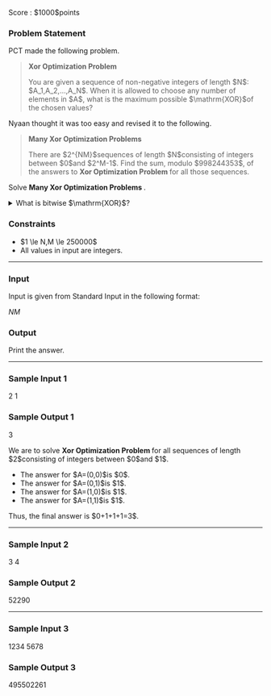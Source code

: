 
<div>

<span>

<span>

<p>
Score : $1000$points
</p>

<div>

<section>

### **Problem Statement**

<p>
PCT made the following problem.
</p>

<blockquote>

<b>
Xor Optimization Problem
</b>

<p>
You are given a sequence of non-negative integers of length $N$: $A_1,A_2,...,A_N$. When it is allowed to choose any number of elements in $A$, what is the maximum possible $\mathrm{XOR}$of the chosen values?
</p>

</blockquote>

<p>
Nyaan thought it was too easy and revised it to the following.
</p>

<blockquote>

<b>
Many Xor Optimization Problems
</b>

<p>
There are $2^{NM}$sequences of length $N$consisting of integers between $0$and $2^M-1$. Find the sum, modulo $998244353$, of the answers to 
<b>
Xor Optimization Problem
</b>
for all those sequences.

</p>

</blockquote>

<p>
Solve 
<b>
Many Xor Optimization Problems
</b>
.
</p>

<details>

<summary>
What is bitwise $\mathrm{XOR}$?
    
</summary>

<p>
The bitwise $\mathrm{XOR}$of non-negative integers $A$and $B$, $A \oplus B$, is defined as follows:
        
</p>

<ul>

<li>
When $A \oplus B$is written in base two, the digit in the $2^k$'s place ($k \geq 0$) is $1$if exactly one of $A$and $B$is $1$, and $0$otherwise.
</li>

</ul>
For example, we have $3 \oplus 5 = 6$(in base two: $011 \oplus 101 = 110$).

Generally, the bitwise $\mathrm{XOR}$of $k$non-negative integers $p_1, p_2, p_3, \dots, p_k$is defined as $(\dots ((p_1 \oplus p_2) \oplus p_3) \oplus \dots \oplus p_k)$. We can prove that this value does not depend on the order of $p_1, p_2, p_3, \dots, p_k$.
    
<p>

</p>

</details>

</section>

</div>

<div>

<section>

### **Constraints**

<ul>

<li>
$1 \le N,M \le 250000$
</li>

<li>
All values in input are integers.
</li>

</ul>

</section>

</div>

---

<div>

<div>

<section>

### **Input**

<p>
Input is given from Standard Input in the following format:
</p>

<div>

$N$$M$
</div>

</section>

</div>

<div>

<section>

### **Output**

<p>
Print the answer.
</p>

</section>

</div>

</div>

---

<div>

<section>

### **Sample Input 1**

<div>

2 1

</div>

</section>

</div>

<div>

<section>

### **Sample Output 1**

<div>

3

</div>

<p>
We are to solve 
<b>
Xor Optimization Problem
</b>
for all sequences of length $2$consisting of integers between $0$and $1$.
</p>

<ul>

<li>
The answer for $A=(0,0)$is $0$.
</li>

<li>
The answer for $A=(0,1)$is $1$.
</li>

<li>
The answer for $A=(1,0)$is $1$.
</li>

<li>
The answer for $A=(1,1)$is $1$.
</li>

</ul>

<p>
Thus, the final answer is $0+1+1+1=3$.
</p>

</section>

</div>

---

<div>

<section>

### **Sample Input 2**

<div>

3 4

</div>

</section>

</div>

<div>

<section>

### **Sample Output 2**

<div>

52290

</div>

</section>

</div>

---

<div>

<section>

### **Sample Input 3**

<div>

1234 5678

</div>

</section>

</div>

<div>

<section>

### **Sample Output 3**

<div>

495502261

</div>

</section>

</div>

</span>

</span>

</div>
